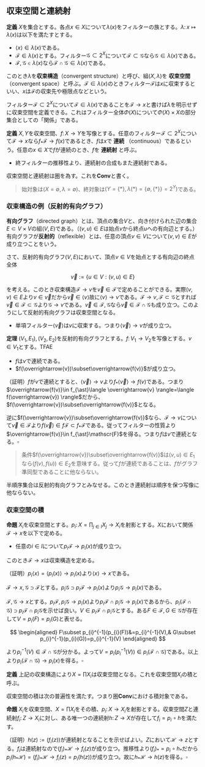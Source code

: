 
## 収束空間と連続射

__定義__ $X$を集合とする。各点$x\in X$について$\lambda(x)$をフィルターの族とする。$\lambda\colon x\mapsto\lambda(x)$は以下を満たすとする。

- $\langle x \rangle\in\lambda(x)$である。
- $\mathscr{F}\in\lambda(x)$とする。フィルター$\mathscr{G}\subset 2^{X}$について$\mathscr{F}\subset\mathscr{G}$なら$\mathscr{G}\in\lambda(x)$である。
- $\mathscr{F}, \mathscr{G}\in\lambda(x)$なら$\mathscr{F}\cap\mathscr{G}\in\lambda(x)$である。

このとき$\lambda$を**収束構造**（convergent structure）と呼び、組$(X, \lambda)$を **収束空間** （convergent space）と呼ぶ。$\mathscr{F}\in\lambda(x)$のときフィルター$\mathscr{F}$は$x$に収束するといい、$x$は$\mathscr{F}$の収束先や極限点などという。

フィルター$\mathscr{F}\subset 2^{X}$について$\mathscr{F}\in\lambda(x)$であることを$\mathscr{F}\rightarrow x$と書けば$\lambda$を明示せずに収束空間を定義できる。これはフィルター全体$\Phi(X)$について$\Phi(X)\times X$の部分集合としての「関係」である。

__定義__ $X, Y$を収束空間、$f\colon X\rightarrow Y$を写像とする。任意のフィルター$\mathscr{F}\subset 2^{X}$について$\mathscr{F}\rightarrow x$なら$f_{\ast}\mathscr{F}\rightarrow f(x)$であるとき、$f$は$x$で **連続** （continuous）であるという。任意の$x\in X$で$f$が連続のとき、$f$を **連続射** と呼ぶ。

- 終フィルターの推移性より、連続射の合成もまた連続射である。

収束空間と連続射は圏を為す。これを$\mathbf{Conv}$と書く。

> 始対象は$(X=\emptyset, \lambda=\emptyset)$、終対象は$(Y=\lbrace \ast \rbrace, \lambda(\ast)=\lbrace\emptyset, \lbrace \ast \rbrace \rbrace=2^{Y})$である。


### 収束構造の例（反射的有向グラフ）

**有向グラフ**（directed graph）とは、頂点の集合$V$と、向き付けられた辺の集合$E\subset V\times V$の組$(V, E)$である。（$(v, u)\in E$は始点$v$から終点$u$への有向辺とする。）有向グラフが**反射的**（reflexible）とは、任意の頂点$v\in V$について$(v, v)\in E$が成り立つことをいう。

さて、反射的有向グラフ$(V, E)$において、頂点$v\in V$を始点とする有向辺の終点全体

$$
\overrightarrow{v}:=\lbrace u\in V : (v, u)\in E \rbrace
$$

を考える。このとき収束構造$\mathscr{F}\rightarrow v$を$\overrightarrow{v}\in\mathscr{F}$で定めることができる。実際$(v, v)\in E$より$v\in\overrightarrow{v}$だから$\overrightarrow{v}\in\langle v \rangle$故に$\langle v \rangle\rightarrow v$である。$\mathscr{F}\rightarrow v, \mathscr{F}\subset\mathscr{G}$とすれば$\overrightarrow{v}\in\mathscr{F}\subset\mathscr{G}$より$\mathscr{G}\rightarrow v$である。$\overrightarrow{v}\in\mathscr{F}, \mathscr{G}$なら$\overrightarrow{v}\in\mathscr{F}\cap\mathscr{G}$も成り立つ。このようにして反射的有向グラフは収束空間となる。

- 単項フィルター$\langle \overrightarrow{v} \rangle$は$v$に収束する。つまり$\langle \overrightarrow{v} \rangle\rightarrow v$が成り立つ。

__定理__ $(V_{1}, E_{1}), (V_{2}, E_{2})$を反射的有向グラフとする。$f\colon V_{1}\rightarrow V_{2}$を写像とする。$v\in V_{1}$とする。TFAE

- $f$は$v$で連続である。
- $f(\overrightarrow{v})\subset\overrightarrow{f(v)}$が成り立つ。

（証明）$f$が$v$で連続とすると、$\langle \overrightarrow{v} \rangle\rightarrow v$より$f_{\ast}\langle \overrightarrow{v} \rangle\rightarrow f(v)$である。つまり$\overrightarrow{f(v)}\in f_{\ast}\langle \overrightarrow{v} \rangle=\langle f(\overrightarrow{v}) \rangle$だから、$f(\overrightarrow{v})\subset\overrightarrow{f(v)}$となる。

逆に$f(\overrightarrow{v})\subset\overrightarrow{f(v)}$なら、$\mathscr{F}\rightarrow v$について$\overrightarrow{v}\in\mathscr{F}$より$f(\overrightarrow{v})\in f\mathscr{F}\subset f_{\ast}\mathscr{F}$である。従ってフィルターの性質より$\overrightarrow{f(v)}\in f_{\ast}\mathscr{F}$を得る。つまり$f$は$v$で連続となる。$\square$

> 条件$f(\overrightarrow{v})\subset\overrightarrow{f(v)}$は$(v, u)\in E_{1}$なら$(f(v), f(u))\in E_{2}$を意味する。従って$f$が連続であることは、$f$がグラフ準同型であることに他ならない。

半順序集合は反射的有向グラフとみなせる。このとき連続射は順序を保つ写像に他ならない。


### 収束空間の積

__命題__ $X_{i}$を収束空間とする。$p_{i}\colon X=\prod_{j\in I}X_{j}\rightarrow X_{i}$を射影とする。$X$において関係$\mathscr{F}\rightarrow x$を以下で定める。

- 任意の$i\in I$について$p_{i}\mathscr{F}\rightarrow p_{i}(x)$が成り立つ。

このとき$\mathscr{F}\rightarrow x$は収束構造を定める。

（証明）$p_{i}\langle x \rangle=\langle p_{i}(x) \rangle\rightarrow p_{i}(x)$より$\langle x \rangle\rightarrow x$である。

$\mathscr{F}\rightarrow x, \mathscr{G}\supset\mathscr{F}$とする。$p_{i}\mathscr{G}\supset p_{i}\mathscr{F}\rightarrow p_{i}(x)$より$p_{i}\mathscr{G}\rightarrow p_{i}(x)$である。

$\mathscr{F}, \mathscr{G}\rightarrow x$とする。$p_{i}\mathscr{F}, p_{i}\mathscr{G}\rightarrow p_{i}(x)$より$p_{i}\mathscr{F}\cap p_{i}\mathscr{G}\rightarrow p_{i}(x)$であるから、$p_{i}(\mathscr{F}\cap\mathscr{G})\supset p_{i}\mathscr{F}\cap p_{i}\mathscr{G}$を示せば良い。$V\in p_{i}\mathscr{F}\cap p_{i}\mathscr{G}$とする。ある$F\in\mathscr{F}, G\in\mathscr{G}$が存在して$V=p_{i}(F)=p_{i}(G)$と表せる。

$$
\begin{aligned}
F\subset p_{i}^{-1}(p_{i}(F))&=p_{i}^{-1}(V),& G\subset p_{i}^{-1}(p_{i}(G))=p_{i}^{-1}(V)
\end{aligned}
$$

より$p_{i}^{-1}(V)\in\mathscr{F}\cap\mathscr{G}$が分かる。よって$V=p_{i}(p_{i}^{-1}(V))\in p_{i}(\mathscr{F}\cap\mathscr{G})$である。以上より$p_{i}(\mathscr{F}\cap\mathscr{G})\rightarrow p_{i}(x)$を得る。$\square$

__定義__ 上記の収束構造により$X=\prod X_{i}$は収束空間となる。これを収束空間$X_{i}$の積と呼ぶ。

収束空間の積は次の普遍性を満たす。つまり圏$\mathbf{Conv}$における積対象である。

__命題__ $X_{i}$を収束空間、$X=\prod X_{i}$をその積、$p_{i}\colon X\rightarrow X_{i}$を射影とする。収束空間$Z$と連続射$f_{i}\colon Z\rightarrow X_{i}$に対し、ある唯一つの連続射$h\colon Z\rightarrow X$が存在して$f_{i}=p_{i}\circ h$を満たす。

（証明）$h(z):=(f_{i}(z))$が連続射となることを示せばよい。$Z$において$\mathscr{H}\rightarrow z$とする。$f_{i}$は連続射なので$(f_{i})_{\ast}\mathscr{H}\rightarrow f_{i}(z)$が成り立つ。推移性より$(f_{i})_{\ast}=p_{i}\circ h_{\ast}$だから$p_{i}(h_{\ast}\mathscr{H})=( f_{i} )_{\ast}\mathscr{H}\rightarrow f_{i}(z)=p_{i}( h(z) )$が成り立つ。故に$h_{\ast}\mathscr{H}\rightarrow h(z)$を得る。$\square$